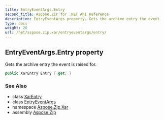 ```yaml
---
title: EntryEventArgs.Entry
second_title: Aspose.ZIP for .NET API Reference
description: EntryEventArgs property. Gets the archive entry the event is raised for
type: docs
weight: 20
url: /net/aspose.zip.xar/entryeventargs/entry/
---
```

## EntryEventArgs.Entry property

Gets the archive entry the event is raised for.

```csharp
public XarEntry Entry { get; }
```

### See Also

* class [XarEntry](../../xarentry/)
* class [EntryEventArgs](../)
* namespace [Aspose.Zip.Xar](../../entryeventargs/)
* assembly [Aspose.Zip](../../../)


